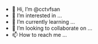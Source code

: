 - 👋 Hi, I’m @cctvfsan
- 👀 I’m interested in ...
- 🌱 I’m currently learning ...
- 💞️ I’m looking to collaborate on ...
- 📫 How to reach me ...

<!---
cctvfsan/cctvfsan is a ✨ special ✨ repository because its `README.md` (this file) appears on your GitHub profile.
You can click the Preview link to take a look at your changes.
--->
